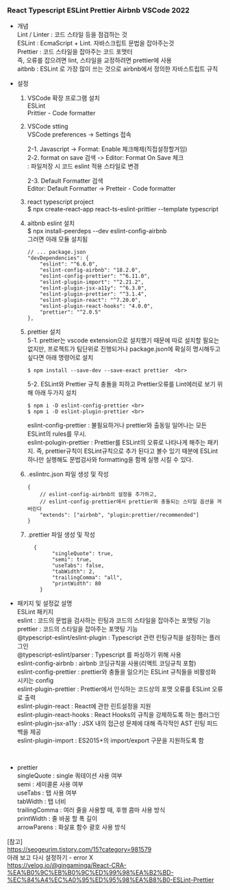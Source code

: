 ### React Typescript ESLint Prettier Airbnb VSCode 2022

- 개념 <br>
    Lint / Linter : 코드 스타일 등을 점검하는 것<br>
    ESLint : EcmaScript + Lint. 자바스크립트 문법을 잡아주는것<br>
    Prettier : 코드 스타일을 잡아주는 코드 포맷터<br>
    즉, 오류를 잡으려면 lint, 스타일을 교정하려면 prettier에 사용<br>
    aitbnb : ESLint 로 가장 많이 쓰는 것으로 airbnb에서 정의한 자바스트립트 규칙<br>

- 설정<br>
    1.  VSCode 확장 프로그램 설치  <br>
        ESLint  <br>
        Prittier - Code formatter<br>
   
    2.  VSCode stting  <br>
         VSCode preferences -> Settings 접속<br>
   
        2-1. Javascript -> Format: Enable 체크해제(직접설정할거임)<br>
        2-2. format on save 검색 -> Editor: Format On Save 체크<br>
        : 파일저장 시 코드 eslint 적용 스타일로 변경<br>
   
        2-3. Default Formatter 검색<br>
        Editor: Default Formatter -> Pretteir - Code formatter<br>
   
    3.  react typescript project  <br>
        $ npx create-react-app react-ts-eslint-prittier --template typescript<br>
   
    4.  aitbnb eslint 설치  <br>
         $ npx install-peerdeps --dev eslint-config-airbnb<br>
        그러면 아래 모듈 설치됨 <br>
        
        ```
        // ... package.json
        "devDependencies": {
            "eslint": "^6.6.0",
            "eslint-config-airbnb": "18.2.0",
            "eslint-config-prettier": "^6.11.0",
            "eslint-plugin-import": "^2.21.2",
            "eslint-plugin-jsx-a11y": "^6.3.0",
            "eslint-plugin-prettier": "^3.1.4",
            "eslint-plugin-react": "^7.20.0",
            "eslint-plugin-react-hooks": "4.0.0",
            "prettier": "^2.0.5"
        },
        ```
            
    5.  prettier 설치 <br>
        5-1. prettier는 vscode extension으로 설치했기 때문에 따로 설치할 필요는 없지만, 프로젝트가 팀단위로 진행되거나 package.json에 확실히 명시해두고 싶다면 아래 명령어로 설치 <br>
        
            $ npm install --save-dev --save-exact prettier  <br>

        5-2. ESLint와 Prettier 규칙 충돌을 피하고 Prettier오류를 Lint에러로 보기 위해 아래 두가지 설치 <br>
        
            $ npm i -D eslint-config-prettier <br>
            $ npm i -D eslint-plugin-prettier <br>
 
        eslint-config-prettier : 불필요하거나 prettier와 출동일 일어나는 모든 ESLint의 rules를 무시. <br>
        eslint-polugin-prettier : Prettier를 ESLint의 오류로 나타나게 해주는 패키지. 즉, prettier규칙이 ESLint규칙으로 추가 된다고 볼수 있기 때분에 ESLint 하나만 실행해도 문법검사와 formatting을 함께 실행 시킬 수 있다. <br>

    6.  .eslintrc.json 파일 생성 및 작성  <br>
    
        ```
        {
            // eslint-config-airbnb의 설정을 추가하고,
            // eslint-config-prettier에서 prettier와 충돌되는 스타일 옵션을 꺼버린다
            "extends": ["airbnb", "plugin:prettier/recommended"]
        }
        ```

    7.  .prettier 파일 생성 및 작성 <br>
    
        ```
          {
                "singleQuote": true,
                "semi": true,
                "useTabs": false,
                "tabWidth": 2,
                "trailingComma": "all",
                "printWidth": 80
            }
           ```

- 패키지 및 설정값 설명  <br>
  ESLint 패키지  <br>
  eslint : 코드의 문법을 검사하는 린팅과 코드의 스타일을 잡아주는 포맷팅 기능<br>
  prettier : 코드의 스타일을 잡아주는 포맷팅 기능<br>
  @typescript-eslint/eslint-plugin : Typescript 관련 린팅규칙을 설정하는 플러그인<br>
  @typescript-eslint/parser : Typescript 를 파싱하기 위해 사용<br>
  eslint-config-airbnb : airbnb 코딩규칙을 사용(리액트 코딩규칙 포함)<br>
  eslint-config-prettier : prettier와 충돌을 일으키는 ESLint 규칙들을 비활성화 시키는 config<br>
  eslint-plugin-prettier : Prettier에서 인식하는 코드상의 포맷 오류를 ESLint 오류로 출력<br>
  eslint-plugin-react : React에 관한 린트설정을 지원<br>
  eslint-plugin-react-hooks : React Hooks의 규칙을 강제하도록 하는 플러그인<br>
  eslint-plugin-jsx-a11y : JSX 내의 접근성 문제에 대해 즉각적인 AST 린팅 피드백을 제공<br>
  eslint-plugin-import : ES2015+의 import/export 구문을 지원하도록 함<br>
<br>

- prettier  <br>
    singleQuote : single 쿼테이션 사용 여부 <br> 
    semi : 세미콜론 사용 여부  <br>
    useTabs : 탭 사용 여부  <br>
    tabWidth : 탭 너비  <br>
    trailingComma : 여러 줄을 사용할 때, 후행 콤마 사용 방식  <br>
    printWidth : 줄 바꿈 할 폭 길이  <br>
    arrowParens : 화살표 함수 괄호 사용 방식<br>

[참고]  
https://seogeurim.tistory.com/15?category=981579 <br>
아래 보고 다시 설정하기 - error X <br>
https://velog.io/@gingaminga/React-CRA-%EA%B0%9C%EB%B0%9C%ED%99%98%EA%B2%BD-%EC%84%A4%EC%A0%95%ED%95%98%EA%B8%B0-ESLint-Prettier 
